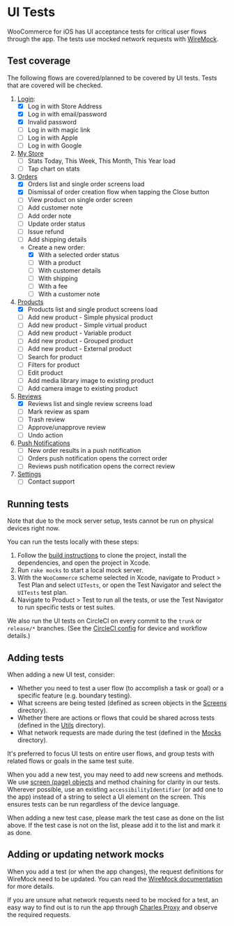 #  UI Tests

WooCommerce for iOS has UI acceptance tests for critical user flows through the app. The tests use mocked network requests with [WireMock](http://wiremock.org/).

## Test coverage

The following flows are covered/planned to be covered by UI tests. Tests that are covered will be checked.

1. [Login](../WooCommerce/WooCommerceUITests/Tests/LoginTests.swift):
    - [x] Log in with Store Address
    - [x] Log in with email/password
    - [x] Invalid password
    - [ ] Log in with magic link
    - [ ] Log in with Apple
    - [ ] Log in with Google
2. [My Store]()
    - [ ] Stats Today, This Week, This Month, This Year load
    - [ ] Tap chart on stats
3. [Orders](../WooCommerce/WooCommerceUITests/Tests/OrdersTests.swift)
    - [x] Orders list and single order screens load
    - [x] Dismissal of order creation flow when tapping the Close button
    - [ ] View product on single order screen
    - [ ] Add customer note
    - [ ] Add order note
    - [ ] Update order status
    - [ ] Issue refund
    - [ ] Add shipping details
    - Create a new order:
       - [x] With a selected order status
       - [ ] With a product
       - [ ] With customer details
       - [ ] With shipping
       - [ ] With a fee
       - [ ] With a customer note
4. [Products](../WooCommerce/WooCommerceUITests/Tests/ProductsTests.swift)
    - [x] Products list and single product screens load
    - [ ] Add new product - Simple physical product
    - [ ] Add new product - Simple virtual product
    - [ ] Add new product - Variable product
    - [ ] Add new product - Grouped product
    - [ ] Add new product - External product
    - [ ] Search for product
    - [ ] Filters for product
    - [ ] Edit product
    - [ ] Add media library image to existing product
    - [ ] Add camera image to existing product
5. [Reviews](../WooCommerce/WooCommerceUITests/Tests/ReviewsTests.swift)
    - [x] Reviews list and single review screens load
    - [ ] Mark review as spam
    - [ ] Trash review
    - [ ] Approve/unapprove review
    - [ ] Undo action
6. [Push Notifications]()
    - [ ] New order results in a push notification
    - [ ] Orders push notification opens the correct order
    - [ ] Reviews push notification opens the correct review
7. [Settings]()
    - [ ] Contact support

## Running tests

Note that due to the mock server setup, tests cannot be run on physical devices right now.

You can run the tests locally with these steps:

1. Follow the [build instructions](../README.md#build-instructions) to clone the project, install the dependencies, and open the project in Xcode.
2. Run `rake mocks` to start a local mock server.
3. With the `WooCommerce` scheme selected in Xcode, navigate to Product > Test Plan and select `UITests`, or open the Test Navigator and select the `UITests` test plan.
4. Navigate to Product > Test to run all the tests, or use the Test Navigator to run specific tests or test suites.

We also run the UI tests on CircleCI on every commit to the `trunk` or `release/*` branches. (See the [CircleCI config](../.circleci/config.yml) for device and workflow details.)

## Adding tests

When adding a new UI test, consider:

* Whether you need to test a user flow (to accomplish a task or goal) or a specific feature (e.g. boundary testing).
* What screens are being tested (defined as screen objects in the [Screens](../WooCommerce/UITestsFoundation/Screens) directory).
* Whether there are actions or flows that could be shared across tests (defined in the [Utils](../WooCommerce/WooCommerceUITests/Utils) directory).
* What network requests are made during the test (defined in the [Mocks](../WooCommerce/WooCommerceUITests/Mocks) directory).

It's preferred to focus UI tests on entire user flows, and group tests with related flows or goals in the same test suite.

When you add a new test, you may need to add new screens and methods. We use [screen (page) objects](https://www.martinfowler.com/bliki/PageObject.html) and method chaining for clarity in our tests. Wherever possible, use an existing `accessibilityIdentifier` (or add one to the app) instead of a string to select a UI element on the screen. This ensures tests can be run regardless of the device language.

When adding a new test case, please mark the test case as done on the list above. If the test case is not on the list, please add it to the list and mark it as done.

## Adding or updating network mocks

When you add a test (or when the app changes), the request definitions for WireMock need to be updated. You can read the [WireMock documentation](http://wiremock.org/docs/) for more details.

If you are unsure what network requests need to be mocked for a test, an easy way to find out is to run the app through [Charles Proxy](https://www.charlesproxy.com/) and observe the required requests.
